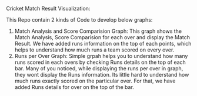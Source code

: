 
Cricket Match Result Visualization:

This Repo contain 2 kinds of Code to develop below graphs:
  1) Match Analysis and Score Comparision Graph: 
      This graph shows the Match Analysis, Score Comparision for each over and display the Match Result. We have added runs information on the top of each points, which helps to understand how much runs a team scored on every over. 
  2) Runs per Over Graph:
      Simple grpah helps you to understand how many runs scored in each overs by checking Runs details on the top of each bar. Many of you noticed, while displaying the runs per over in graph, they wont display the Runs information. Its little hard to understand how much runs exactly scored on the particular over. For that, we have added Runs details for over on the top of the bar. 
